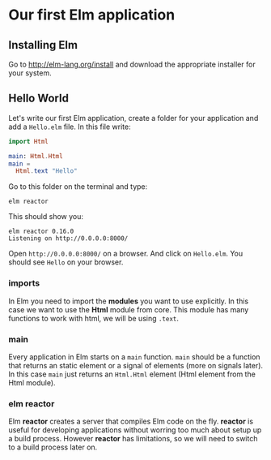 # Our first Elm application

## Installing Elm

Go to http://elm-lang.org/install and download the appropriate installer for your system.

## Hello World

Let's write our first Elm application, create a folder for your application and add a `Hello.elm` file. In this file write:

```elm
import Html

main: Html.Html
main =
  Html.text "Hello"
```

Go to this folder on the terminal and type:

```
elm reactor
```

This should show you:

```
elm reactor 0.16.0
Listening on http://0.0.0.0:8000/
```

Open `http://0.0.0.0:8000/` on a browser. And click on `Hello.elm`. You should see `Hello` on your browser.

### imports

In Elm you need to import the __modules__  you want to use explicitly. In this case we want to use the __Html__ module from core. This module has many functions to work with html, we will be using `.text`.

### main

Every application in Elm starts on a `main` function. `main` should be a function that returns an static element or a signal of elements (more on signals later). In this case `main` just returns an `Html.Html` element (Html element from the Html module).

### elm reactor

Elm __reactor__ creates a server that compiles Elm code on the fly. __reactor__ is useful for developing applications without worring too much about setup up a build process. However __reactor__ has limitations, so we will need to switch to a build process later on.


